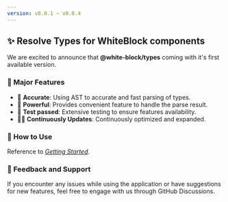 ```yaml
---
version: v0.0.1 ~ v0.0.4
---
```


## ✨ Resolve Types for WhiteBlock components

We are excited to announce that **@white-block/types** coming with it's first available version.

### 🚀 Major Features

- 🔪 **Accurate**: Using AST to accurate and fast parsing of types.
- 💪 **Powerful**: Provides convenient feature to handle the parse result.
- 🧪 **Test passed**: Extensive testing to ensure features availability.
- 👨‍💻 **Continuously Updates**: Continuously optimized and expanded.

### 🌟 How to Use

Reference to [*Getting Started*](/white-block/packages/types/).

### 📢 Feedback and Support

If you encounter any issues while using the application or have suggestions for new features, feel free to engage with us through GitHub Discussions.